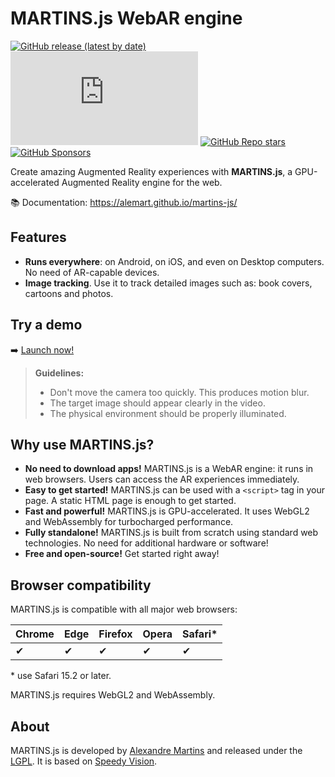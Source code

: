 # MARTINS.js WebAR engine

[![GitHub release (latest by date)](https://img.shields.io/github/v/release/alemart/martins-js)](https://github.com/alemart/martins-js/releases/) ![GitHub file size in bytes on a specified ref (branch/commit/tag)](https://img.shields.io/github/size/alemart/martins-js/dist/martins.min.js?branch=master&label=minified%20js) [![GitHub Repo stars](https://img.shields.io/github/stars/alemart/martins-js?logo=github)](https://github.com/alemart/martins-js/stargazers) [![GitHub Sponsors](https://img.shields.io/github/sponsors/alemart?logo=github)](https://github.com/sponsors/alemart/)

Create amazing Augmented Reality experiences with **MARTINS.js**, a GPU-accelerated Augmented Reality engine for the web.

:books: Documentation: <https://alemart.github.io/martins-js/>

## Features

* **Runs everywhere**: on Android, on iOS, and even on Desktop computers. No need of AR-capable devices.
* **Image tracking**. Use it to track detailed images such as: book covers, cartoons and photos.

## Try a demo

:arrow_right: [Launch now!](https://alemart.github.io/martins-js/demo)

>
> **Guidelines:**
>
> * Don't move the camera too quickly. This produces motion blur.
> * The target image should appear clearly in the video.
> * The physical environment should be properly illuminated.
>

## Why use MARTINS.js?

* **No need to download apps!** MARTINS.js is a WebAR engine: it runs in web browsers. Users can access the AR experiences immediately.
* **Easy to get started!** MARTINS.js can be used with a `<script>` tag in your page. A static HTML page is enough to get started.
* **Fast and powerful!** MARTINS.js is GPU-accelerated. It uses WebGL2 and WebAssembly for turbocharged performance.
* **Fully standalone!** MARTINS.js is built from scratch using standard web technologies. No need for additional hardware or software!
* **Free and open-source!** Get started right away!

## Browser compatibility

MARTINS.js is compatible with all major web browsers:

| Chrome | Edge | Firefox | Opera | Safari* |
| ------ | ---- | ------- | ----- | ------- |
| ✔      | ✔    | ✔       | ✔     | ✔       |

\* use Safari 15.2 or later.

MARTINS.js requires WebGL2 and WebAssembly.

## About

MARTINS.js is developed by [Alexandre Martins](https://github.com/alemart) and released under the [LGPL](LICENSE.md). It is based on [Speedy Vision](https://github.com/alemart/speedy-vision).
